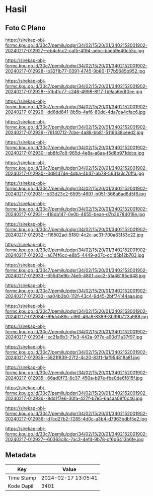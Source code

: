 # Hasil

## Foto C Plano

https://sirekap-obj-formc.kpu.go.id/30c7/pemilu/pdpr/34/02/15/20/01/3402152001902-20240217-012927--eb4cfcc2-caf5-4f94-aebc-bae59e40c55c.jpg

https://sirekap-obj-formc.kpu.go.id/30c7/pemilu/pdpr/34/02/15/20/01/3402152001902-20240217-012928--b32f1b77-0391-4745-9b80-177b5685b952.jpg

https://sirekap-obj-formc.kpu.go.id/30c7/pemilu/pdpr/34/02/15/20/01/3402152001902-20240217-012928--51b4fc77-c246-4998-8f17-fb9aa6edf0ee.jpg

https://sirekap-obj-formc.kpu.go.id/30c7/pemilu/pdpr/34/02/15/20/01/3402152001902-20240217-012929--dd8dd841-8b5b-4af6-80dd-4da7da4dfac6.jpg

https://sirekap-obj-formc.kpu.go.id/30c7/pemilu/pdpr/34/02/15/20/01/3402152001902-20240217-012929--76140712-7cbe-4a88-bb81-5116638ceed2.jpg

https://sirekap-obj-formc.kpu.go.id/30c7/pemilu/pdpr/34/02/15/20/01/3402152001902-20240217-012930--eb8fd7c8-965d-4e8a-a6aa-f5d8b971ddca.jpg

https://sirekap-obj-formc.kpu.go.id/30c7/pemilu/pdpr/34/02/15/20/01/3402152001902-20240217-012930--0d91474e-4dba-4b47-ab78-5631a3c70ffa.jpg

https://sirekap-obj-formc.kpu.go.id/30c7/pemilu/pdpr/34/02/15/20/01/3402152001902-20240217-012931--b33d23c2-6595-4697-b051-366a6ad8d5f6.jpg

https://sirekap-obj-formc.kpu.go.id/30c7/pemilu/pdpr/34/02/15/20/01/3402152001902-20240217-012931--418da147-0e0b-4655-beae-d7b3b784018e.jpg

https://sirekap-obj-formc.kpu.go.id/30c7/pemilu/pdpr/34/02/15/20/01/3402152001902-20240217-012932--f16502ad-5180-4e2c-ac31-700a83f53c22.jpg

https://sirekap-obj-formc.kpu.go.id/30c7/pemilu/pdpr/34/02/15/20/01/3402152001902-20240217-012932--a074f6cc-e8b5-4449-a07c-cc1d5b12b703.jpg

https://sirekap-obj-formc.kpu.go.id/30c7/pemilu/pdpr/34/02/15/20/01/3402152001902-20240217-012933--655d3e9b-74e5-4801-acc2-51a46195c648.jpg

https://sirekap-obj-formc.kpu.go.id/30c7/pemilu/pdpr/34/02/15/20/01/3402152001902-20240217-012933--aa04b3b0-112f-43c4-9d45-2bff74144aaa.jpg

https://sirekap-obj-formc.kpu.go.id/30c7/pemilu/pdpr/34/02/15/20/01/3402152001902-20240217-012934--99dcb89c-c96f-46a6-8389-3b390723a988.jpg

https://sirekap-obj-formc.kpu.go.id/30c7/pemilu/pdpr/34/02/15/20/01/3402152001902-20240217-012934--ec21a6b3-71e3-442a-977e-a90d11a37f97.jpg

https://sirekap-obj-formc.kpu.go.id/30c7/pemilu/pdpr/34/02/15/20/01/3402152001902-20240217-012935--5821f839-27f2-4c20-83f1-1af954818a8f.jpg

https://sirekap-obj-formc.kpu.go.id/30c7/pemilu/pdpr/34/02/15/20/01/3402152001902-20240217-012935--66ad0f73-6c37-450a-b97e-fbe0de6f815f.jpg

https://sirekap-obj-formc.kpu.go.id/30c7/pemilu/pdpr/34/02/15/20/01/3402152001902-20240217-012936--9dd1f7e6-30fa-427f-b7e5-6a4aa09f0c46.jpg

https://sirekap-obj-formc.kpu.go.id/30c7/pemilu/pdpr/34/02/15/20/01/3402152001902-20240217-012936--d7cd27b2-7285-4d0c-a3b4-d7963bdbf5e2.jpg

https://sirekap-obj-formc.kpu.go.id/30c7/pemilu/pdpr/34/02/15/20/01/3402152001902-20240217-012927--60363c8c-7ac3-4ef4-9b78-cf6d6413b6fe.jpg


## Metadata

| Key        | Value               |
| ---------- | ------------------- |
| Time Stamp | 2024-02-17 13:05:41 |
| Kode Dapil | 3401                |



